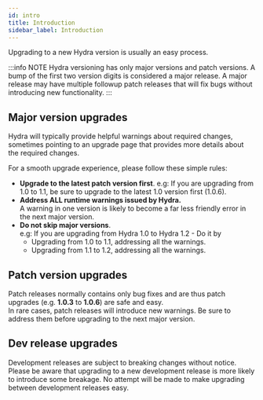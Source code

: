 ```yaml
---
id: intro
title: Introduction
sidebar_label: Introduction
---
```


Upgrading to a new Hydra version is usually an easy process.


:::info NOTE
Hydra versioning has only major versions and patch versions. A bump of the first two version digits is considered a major release.
A major release may have multiple followup patch releases that will fix bugs without introducing new functionality.
:::


## Major version upgrades
Hydra will typically provide helpful warnings about required changes, sometimes pointing to an upgrade page that provides more details about the required changes.

For a smooth upgrade experience, please follow these simple rules:
- **Upgrade to the latest patch version first**.
  e.g: If you are upgrading from 1.0 to 1.1, be sure to upgrade to the latest 1.0 version first (1.0.6).
- **Address ALL runtime warnings issued by Hydra.**  
  A warning in one version is likely to become a far less friendly error in the next major version.
- **Do not skip major versions**.  
  e.g: If you are upgrading from Hydra 1.0 to Hydra 1.2 - Do it by
  - Upgrading from 1.0 to 1.1, addressing all the warnings.
  - Upgrading from 1.1 to 1.2, addressing all the warnings.

## Patch version upgrades
Patch releases normally contains only bug fixes and are thus patch upgrades (e.g. **1.0.3** to **1.0.6**) are safe and easy.  
In rare cases, patch releases will introduce new warnings. Be sure to address them before upgrading to the next major version.

## Dev release upgrades
Development releases are subject to breaking changes without notice. Please be aware that upgrading to a new development release
is more likely to introduce some breakage. No attempt will be made to make upgrading between development releases easy.
